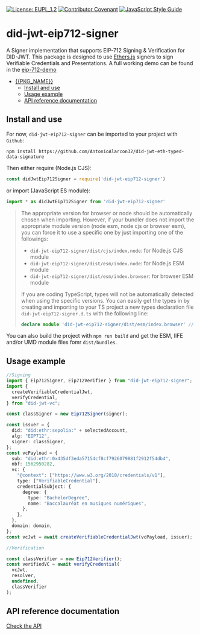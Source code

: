 [![License: EUPL_1.2](https://img.shields.io/badge/License-EUPL_1.2-yellow.svg)](LICENSE)
[![Contributor Covenant](https://img.shields.io/badge/Contributor%20Covenant-2.1-4baaaa.svg)](CODE_OF_CONDUCT.md)
[![JavaScript Style Guide](https://img.shields.io/badge/code_style-standard-brightgreen.svg)](https://standardjs.com)

# did-jwt-eip712-signer

A Signer implementation that supports EIP-712 Signing & Verification for DID-JWT. This package is designed to use [Ethers.js](https://github.com/ethers-io/ethers.js) signers to sign Verifiable Credentials and Presentations. A full working demo can be found in the [eip-712-demo](https://github.com/AntonioAlarcon32/eip-712-jwt-demo)

- [{{PKG\_NAME}}](#pkg_name)
  - [Install and use](#install-and-use)
  - [Usage example](#usage-example)
  - [API reference documentation](#api-reference-documentation)

## Install and use

For now, `did-jwt-eip712-signer` can be imported to your project with `Github`:

```console
npm install https://github.com/AntonioAlarcon32/did-jwt-eth-typed-data-signature
```

Then either require (Node.js CJS):

```javascript
const didJwtEip712Signer = require('did-jwt-eip712-signer')
```

or import (JavaScript ES module):

```javascript
import * as didJwtEip712Signer from 'did-jwt-eip712-signer'
```

> The appropriate version for browser or node should be automatically chosen when importing. However, if your bundler does not import the appropriate module version (node esm, node cjs or browser esm), you can force it to use a specific one by just importing one of the followings:
>
> - `did-jwt-eip712-signer/dist/cjs/index.node`: for Node.js CJS module
> - `did-jwt-eip712-signer/dist/esm/index.node`: for Node.js ESM module
> - `did-jwt-eip712-signer/dist/esm/index.browser`: for browser ESM module
>
> If you are coding TypeScript, types will not be automatically detected when using the specific versions. You can easily get the types in by creating and importing to your TS project a new types declaration file `did-jwt-eip712-signer.d.ts` with the following line:
>
> ```typescript
> declare module 'did-jwt-eip712-signer/dist/esm/index.browser' // use the specific module file you are importing
> ```

You can also build the project with `npm run build` and get the ESM, IIFE and/or UMD module files fomr `dist/bundles`.

## Usage example

```typescript
//Signing
import { Eip712Signer, Eip712Verifier } from "did-jwt-eip712-signer";
import {
  createVerifiableCredentialJwt,
  verifyCredential,
} from "did-jwt-vc";

const classSigner = new Eip712Signer(signer);

const issuer = {
  did: "did:ethr:sepolia:" + selectedAccount,
  alg: "EIP712",
  signer: classSigner,
};
const vcPayload = {
  sub: "did:ethr:0x435df3eda57154cf8cf7926079881f2912f54db4",
  nbf: 1562950282,
  vc: {
    "@context": ["https://www.w3.org/2018/credentials/v1"],
    type: ["VerifiableCredential"],
    credentialSubject: {
      degree: {
        type: "BachelorDegree",
        name: "Baccalauréat en musiques numériques",
      },
    },
  },
  domain: domain,
};
const vcJwt = await createVerifiableCredentialJwt(vcPayload, issuer);

//Verification

const classVerifier = new Eip712Verifier();
const verifiedVC = await verifyCredential(
  vcJwt,
  resolver,
  undefined,
  classVerifier
);
```

## API reference documentation

[Check the API](docs/API.md)
